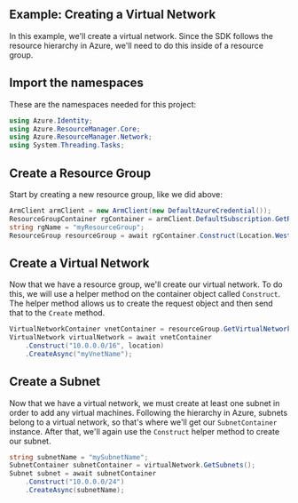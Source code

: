 Example: Creating a Virtual Network
--------------------------------------

In this example, we'll create a virtual network. Since the SDK follows the resource hierarchy in Azure, we'll need to do this inside of a resource group.

## Import the namespaces
These are the namespaces needed for this project:
```C#
using Azure.Identity;
using Azure.ResourceManager.Core;
using Azure.ResourceManager.Network;
using System.Threading.Tasks;
```

## Create a Resource Group
Start by creating a new resource group, like we did above:

```C# Snippet:Creating_A_Virtual_Network_CreateResourceGroup
ArmClient armClient = new ArmClient(new DefaultAzureCredential());
ResourceGroupContainer rgContainer = armClient.DefaultSubscription.GetResourceGroups();
string rgName = "myResourceGroup";
ResourceGroup resourceGroup = await rgContainer.Construct(Location.WestUS2).CreateOrUpdateAsync(rgName);
```
## Create a Virtual Network
Now that we have a resource group, we'll create our virtual network. To do this, we will use a helper method on the container object called `Construct`. The helper method allows us to create the request object and then send that to the `Create` method.

```csharp
VirtualNetworkContainer vnetContainer = resourceGroup.GetVirtualNetworks();
VirtualNetwork virtualNetwork = await vnetContainer
    .Construct("10.0.0.0/16", location)
    .CreateAsync("myVnetName");
```

## Create a Subnet 
Now that we have a virtual network, we must create at least one subnet in order to add any virtual machines.
Following the hierarchy in Azure, subnets belong to a virtual network, so that's where we'll get our `SubnetContainer` instance. After that, we'll again use the `Construct` helper method to create our subnet.

```csharp
string subnetName = "mySubnetName";
SubnetContainer subnetContainer = virtualNetwork.GetSubnets();
Subnet subnet = await subnetContainer
    .Construct("10.0.0.0/24")
    .CreateAsync(subnetName);
```